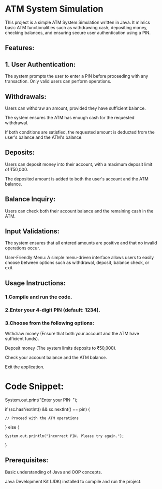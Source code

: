 # ATM System Simulation
This project is a simple ATM System Simulation written in Java. It mimics basic ATM functionalities such as withdrawing cash, depositing money, checking balances, and ensuring secure user authentication using a PIN.
## Features:
## 1. User Authentication: 
The system prompts the user to enter a PIN before proceeding with any transaction. Only valid users can perform operations.
## Withdrawals:
Users can withdraw an amount, provided they have sufficient balance.

The system ensures the ATM has enough cash for the requested withdrawal.

If both conditions are satisfied, the requested amount is deducted from the user's balance and the ATM's balance.
## Deposits:
Users can deposit money into their account, with a maximum deposit limit of ₹50,000.

The deposited amount is added to both the user's account and the ATM balance.
## Balance Inquiry:
Users can check both their account balance and the remaining cash in the ATM.
## Input Validations: 
The system ensures that all entered amounts are positive and that no invalid operations occur.

User-Friendly Menu: A simple menu-driven interface allows users to easily choose between options such as withdrawal, deposit, balance check, or exit.
## Usage Instructions:
### 1.Compile and run the code.
### 2.Enter your 4-digit PIN (default: 1234).
### 3.Choose from the following options:
Withdraw money (Ensure that both your account and the ATM have sufficient funds).

Deposit money (The system limits deposits to ₹50,000).

Check your account balance and the ATM balance.

Exit the application.
# Code Snippet:
System.out.print("Enter your PIN: ");

if (sc.hasNextInt() && sc.nextInt() == pin) {

    // Proceed with the ATM operations
    
} else {

    System.out.println("Incorrect PIN. Please try again.");
    
}

## Prerequisites:
Basic understanding of Java and OOP concepts.

Java Development Kit (JDK) installed to compile and run the project.
